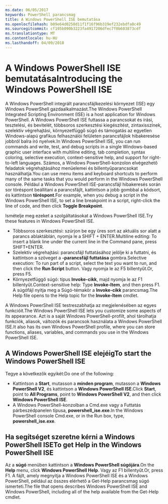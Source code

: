 ```yaml
---
ms.date: 06/05/2017
keywords: PowerShell parancsmag
title: A Windows PowerShell ISE bemutatása
ms.openlocfilehash: b09e64d0258d11f1f16f96b319ef232ebdfa0c49
ms.sourcegitcommit: cf195b090b3223fa4917206dfec7f0b603873cdf
ms.translationtype: MT
ms.contentlocale: hu-HU
ms.lasthandoff: 04/09/2018
---
```

# <a name="introducing-the-windows-powershell-ise"></a><span data-ttu-id="2437c-103">A Windows PowerShell ISE bemutatása</span><span class="sxs-lookup"><span data-stu-id="2437c-103">Introducing the Windows PowerShell ISE</span></span>

<span data-ttu-id="2437c-104">A Windows PowerShell integrált parancsfájlkezelési környezet (ISE) egy Windows PowerShell gazdaalkalmazást.</span><span class="sxs-lookup"><span data-stu-id="2437c-104">The Windows PowerShell Integrated Scripting Environment (ISE) is a host application for Windows PowerShell.</span></span> <span data-ttu-id="2437c-105">A Windows PowerShell ISE futtassa a parancsokat és írási, tesztelési, és bevitelét, többsoros szerkesztési kiegészítést, zintaxisszínek, szelektív végrehajtási, környezetfüggő súgó és támogatás az egyetlen Windows-alapú grafikus felhasználói felületen parancsfájlok hibakeresése jobbról balra író nyelvek.</span><span class="sxs-lookup"><span data-stu-id="2437c-105">In Windows PowerShell ISE, you can run commands and write, test, and debug scripts in a single Windows-based graphic user interface with multiline editing, tab completion, syntax coloring, selective execution, context-sensitive help, and support for right-to-left languages.</span></span> <span data-ttu-id="2437c-106">Számos, a Windows PowerShell-konzolon elvégezhető feladatok végrehajtásához menüelemei és billentyűparancsokat használhatja.</span><span class="sxs-lookup"><span data-stu-id="2437c-106">You can use menu items and keyboard shortcuts to perform many of the same tasks that you would perform in the Windows PowerShell console.</span></span> <span data-ttu-id="2437c-107">Például a Windows PowerShell ISE-parancsfájl hibakeresés során sor töréspont beállítani a parancsfájlt, kattintson a jobb gombbal a kódsort, és kattintson **töréspont**.</span><span class="sxs-lookup"><span data-stu-id="2437c-107">For example, when you debug a script in the Windows PowerShell ISE, to set a line breakpoint in a script, right-click the line of code, and then click **Toggle Breakpoint**.</span></span>

<span data-ttu-id="2437c-108">Ismételje meg ezeket a szolgáltatásokat a Windows PowerShell ISE.</span><span class="sxs-lookup"><span data-stu-id="2437c-108">Try these features in Windows PowerShell ISE.</span></span>

- <span data-ttu-id="2437c-109">Többsoros szerkesztési: szúrjon be egy üres sort az aktuális sor alatt a parancs ablaktáblán, nyomja le a SHIFT + ENTER.</span><span class="sxs-lookup"><span data-stu-id="2437c-109">Multiline editing: To insert a blank line under the current line in the Command pane, press SHIFT+ENTER.</span></span>
- <span data-ttu-id="2437c-110">Szelektív végrehajtási: parancsfájl futtatásához jelölje ki a futtatni, és kattintson a szöveget a **-parancsfájl futtatása** gombra.</span><span class="sxs-lookup"><span data-stu-id="2437c-110">Selective execution: To run part of a script, select the text you want to run, and then click the **Run Script** button.</span></span> <span data-ttu-id="2437c-111">Vagy nyomja le az F5 billentyűt.</span><span class="sxs-lookup"><span data-stu-id="2437c-111">Or, press F5.</span></span>
- <span data-ttu-id="2437c-112">Környezetfüggő súgó: típus **Invoke-cikk**, majd nyomja le az F1 billentyűt.</span><span class="sxs-lookup"><span data-stu-id="2437c-112">Context-sensitive help: Type **Invoke-Item**, and then press F1.</span></span> <span data-ttu-id="2437c-113">A súgófájl nyitja meg a Súgó-témakör a **Invoke-cikk** parancsmag.</span><span class="sxs-lookup"><span data-stu-id="2437c-113">The Help file opens to the Help topic for the **Invoke-Item** cmdlet.</span></span>

<span data-ttu-id="2437c-114">A Windows PowerShell ISE testreszabhatja az megjelenésében az egyes funkcióit.</span><span class="sxs-lookup"><span data-stu-id="2437c-114">The Windows PowerShell ISE lets you customize some aspects of its appearance.</span></span> <span data-ttu-id="2437c-115">Azt is a saját Windows PowerShell-profilt, ahol tárolhatja funkciók, aliasok, változók és parancsok használata a Windows PowerShell ISE.</span><span class="sxs-lookup"><span data-stu-id="2437c-115">It also has its own Windows PowerShell profile, where you can store functions, aliases, variables, and commands you use in the Windows PowerShell ISE.</span></span>

## <a name="to-start-the-windows-powershell-ise"></a><span data-ttu-id="2437c-116">A Windows PowerShell ISE elejéig</span><span class="sxs-lookup"><span data-stu-id="2437c-116">To start the Windows PowerShell ISE</span></span>

<span data-ttu-id="2437c-117">Tegye a következők egyikét:</span><span class="sxs-lookup"><span data-stu-id="2437c-117">Do one of the following:</span></span>

- <span data-ttu-id="2437c-118">Kattintson a **Start**, mutasson a **minden program**, mutasson a **Windows PowerShell V2**, és kattintson a **Windows PowerShell ISE**.</span><span class="sxs-lookup"><span data-stu-id="2437c-118">Click **Start**, point to **All Programs**, point to **Windows PowerShell V2**, and then click **Windows PowerShell ISE**.</span></span>
- <span data-ttu-id="2437c-119">A Windows PowerShell-konzolban a Cmd.exe vagy a Futtatás párbeszédpanelen típusa, **powershell_ise.exe**.</span><span class="sxs-lookup"><span data-stu-id="2437c-119">In the Windows PowerShell console Cmd.exe, or in the Run box, type, **powershell_ise.exe**.</span></span>

## <a name="to-get-help-in-the-windows-powershell-ise"></a><span data-ttu-id="2437c-120">Ha segítséget szeretne kérni a Windows PowerShell ISE</span><span class="sxs-lookup"><span data-stu-id="2437c-120">To get Help in the Windows PowerShell ISE</span></span>

<span data-ttu-id="2437c-121">Az a **súgó** menüben kattintson a **Windows PowerShell súgójára**.</span><span class="sxs-lookup"><span data-stu-id="2437c-121">On the **Help** menu, click **Windows PowerShell Help**.</span></span> <span data-ttu-id="2437c-122">Vagy az F1 billentyűt.</span><span class="sxs-lookup"><span data-stu-id="2437c-122">Or, press F1.</span></span> <span data-ttu-id="2437c-123">A fájlt, amely megnyitja a Windows PowerShell ISE és a Windows PowerShell, például az összes elérhető a Get-Help parancsmag súgó ismerteti.</span><span class="sxs-lookup"><span data-stu-id="2437c-123">The file that opens describes Windows PowerShell ISE and Windows PowerShell, including all of the help available from the Get-Help cmdlet.</span></span>